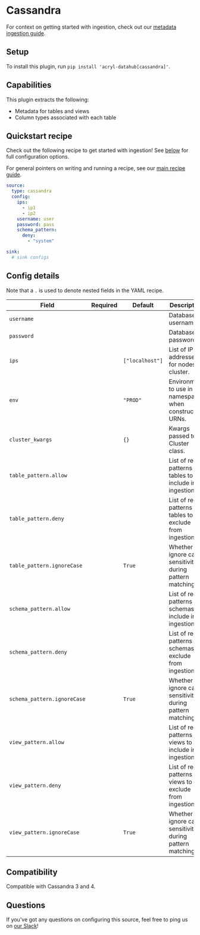 # Cassandra

For context on getting started with ingestion, check out our [metadata ingestion guide](../README.md).

## Setup

To install this plugin, run `pip install 'acryl-datahub[cassandra]'`.

## Capabilities

This plugin extracts the following:

- Metadata for tables and views
- Column types associated with each table

## Quickstart recipe

Check out the following recipe to get started with ingestion! See [below](#config-details) for full configuration options.

For general pointers on writing and running a recipe, see our [main recipe guide](../README.md#recipes).

```yml
source:
  type: cassandra
  config:
    ips:
      - ip1
      - ip2
    username: user
    password: pass
    schema_pattern:
      deny:
        - "system"

sink:
  # sink configs
```

## Config details

Note that a `.` is used to denote nested fields in the YAML recipe.

| Field                       | Required | Default       | Description                                                                                                                                                                             |
|-----------------------------| -------- |---------------|-----------------------------------------------------------------------------------------------------------------------------------------------------------------------------------------|
| `username`                  |          |               | Database username.                                                                                                                                                                      |
| `password`                  |          |               | Database password.                                                                                                                                                                      |
| `ips`                       |          |`["localhost"]`| List of IP addresses for nodes in cluster.                                                                                                                                              |
| `env`                       |          | `"PROD"`      | Environment to use in namespace when constructing URNs.                                                                                                                                 |
| `cluster_kwargs`            |          | `{}`          | Kwargs passed to Cluster class.                                                                                                                                                         |
| `table_pattern.allow`       |          |               | List of regex patterns for tables to include in ingestion.                                                                                                                              |
| `table_pattern.deny`        |          |               | List of regex patterns for tables to exclude from ingestion.                                                                                                                            |
| `table_pattern.ignoreCase`  |          | `True`        | Whether to ignore case sensitivity during pattern matching.                                                                                                                             |
| `schema_pattern.allow`      |          |               | List of regex patterns for schemas to include in ingestion.                                                                                                                             |
| `schema_pattern.deny`       |          |               | List of regex patterns for schemas to exclude from ingestion.                                                                                                                           |
| `schema_pattern.ignoreCase` |          | `True`        | Whether to ignore case sensitivity during pattern matching.                                                                                                                             |
| `view_pattern.allow`        |          |               | List of regex patterns for views to include in ingestion.                                                                                                                               |
| `view_pattern.deny`         |          |               | List of regex patterns for views to exclude from ingestion.                                                                                                                             |
| `view_pattern.ignoreCase`   |          | `True`        | Whether to ignore case sensitivity during pattern matching.                                                                                                                             |

## Compatibility

Compatible with Cassandra 3 and 4.

## Questions

If you've got any questions on configuring this source, feel free to ping us on [our Slack](https://slack.datahubproject.io/)!
